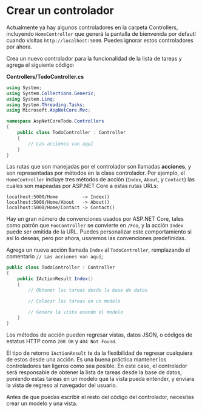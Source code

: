 # Crear un controlador

Actualmente ya hay algunos controladores en la carpeta Controllers, incluyendo `HomeController` que generá la pantalla de bienvenida por defautl cuando visitas `http://localhost:5000`. Puedes ignorar estos controladores por ahora.

Crea un nuevo controlador para la funcionalidad de la lista de tareas y agrega el siguiente código:

**Controllers/TodoController.cs**

``` csharp
using System;
using System.Collections.Generic;
using System.Linq;
using System.Threading.Tasks;
using Microsoft.AspNetCore.Mvc;

namespace AspNetCoreTodo.Controllers
{
    public class TodoController : Controller
    {
        // Las acciones van aquí
    }
}
```

Las rutas que son manejadas por el controlador son llamadas **acciones**, y son representadas por métodos en la clase controlador. Por ejemplo, el `HomeController` incluye tres métodos de acción (`Index`, `About`, y `Contact`) las cuales son mapeadas por ASP.NET Core a estas rutas URLs:

```
localhost:5000/Home         -> Index()
localhost:5000/Home/About   -> About()
localhost:5000/Home/Contact -> Contact()
```

Hay un gran número de convenciones usados por ASP.NET Core, tales como patrón que `FooController` se convierte en `/Foo`, y la acción `Index` puede ser omitida de la URL. Puedes personalizar este comportamiento si así lo deseas, pero por ahora, usaremos las convenciones predefinidas.

Agrega un nueva acción llamada `Index` al `TodoController`, remplazando el comentario `// Las acciones van aquí`;

```csharp
public class TodoController : Controller
{
    public IActionResult Index()
    {
        // Obtener las tareas desde la base de datos

        // Colocar los tareas en un modelo

        // Genera la vista usando el modelo
    }
}
```

Los métodos de acción pueden regresar vistas, datos JSON, o códigos de estatus HTTP como `200 OK` y `404 Not Found`.

El tipo de retorno `IActionResult` te da la flexibilidad de regresar cualquiera de estos desde una acción. Es una buena práctica mantener los controladores tan ligeros como sea posible. En este caso, el controlador será responsable de obtener la lista de tareas desde la base de datos, poniendo estas tareas en un modelo que la vista pueda entender, y enviara la vista de regreso al navegador del usuario.

Antes de que puedas escribir el resto del código del controlador, necesitas crear un modelo y una vista.
